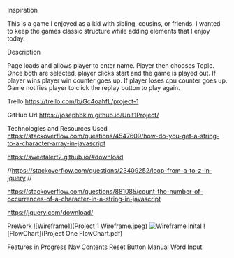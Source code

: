 Inspiration

This is a game I enjoyed as a kid with sibling, cousins, or friends.  I wanted to keep the games classic structure while adding elements that I enjoy today.

Description

Page loads and allows player to enter name.  Player then chooses Topic.  Once both are selected, player clicks start and the game is played out.  If player wins player win counter goes up.  If player loses cpu counter goes up.  Game notifies player to click the replay button to play again.

Trello
https://trello.com/b/Gc4oahfL/project-1

GitHub Url
https://josephbkim.github.io/Unit1Project/

Technologies and Resources Used
https://stackoverflow.com/questions/4547609/how-do-you-get-a-string-to-a-character-array-in-javascript

https://sweetalert2.github.io/#download

//https://stackoverflow.com/questions/23409252/loop-from-a-to-z-in-jquery
// 

https://stackoverflow.com/questions/881085/count-the-number-of-occurrences-of-a-character-in-a-string-in-javascript

https://jquery.com/download/


PreWork
![Wireframe1](Project 1 Wireframe.jpeg)
![Wireframe Inital](IMG_8427.HEIC)
![FlowChart](Project One FlowChart.pdf)



Features in Progress
Nav Contents
Reset Button
Manual Word Input
